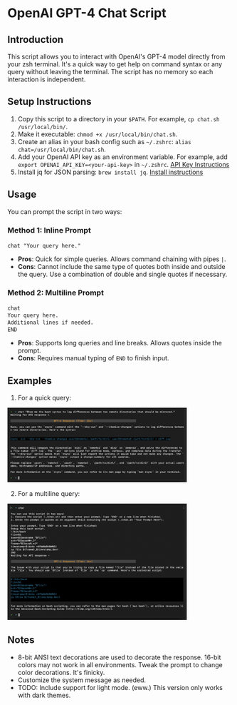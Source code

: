 
# OpenAI GPT-4 Chat Script

## Introduction
This script allows you to interact with OpenAI's GPT-4 model directly from your zsh terminal. It's a quick way to get help on command syntax or any query without leaving the terminal. The script has no memory so each interaction is independent.

## Setup Instructions
1. Copy this script to a directory in your `$PATH`. For example, `cp chat.sh /usr/local/bin/`.
2. Make it executable: `chmod +x /usr/local/bin/chat.sh`.
3. Create an alias in your bash config such as `~/.zshrc`: `alias chat=/usr/local/bin/chat.sh`.
4. Add your OpenAI API key as an environment variable. For example, add `export OPENAI_API_KEY=<your-api-key>` in `~/.zshrc`. [API Key Instructions](https://help.openai.com/en/articles/4936850-where-do-i-find-my-secret-api-key)
5. Install jq for JSON parsing: `brew install jq`. [Install instructions](https://formulae.brew.sh/formula/jq)

## Usage
You can prompt the script in two ways:

### Method 1: Inline Prompt
```
chat "Your query here."
```
- **Pros**: Quick for simple queries. Allows command chaining with pipes `|`.
- **Cons**: Cannot include the same type of quotes both inside and outside the query. Use a combination of double and single quotes if necessary. 

### Method 2: Multiline Prompt
```
chat
Your query here.
Additional lines if needed.
END
```
- **Pros**: Supports long queries and line breaks. Allows quotes inside the prompt.
- **Cons**: Requires manual typing of `END` to finish input.

## Examples
1. For a quick query: 

<img src="images/single_line_query.png" width="80%">

2. For a multiline query:

<img src="images/multi_line_query.png" width="80%">

## Notes
- 8-bit ANSI text decorations are used to decorate the response. 16-bit colors may not work in all environments. Tweak the prompt to change color decorations. It's finicky. 
- Customize the system message as needed.
- TODO: Include support for light mode. (eww.) This version only works with dark themes. 

